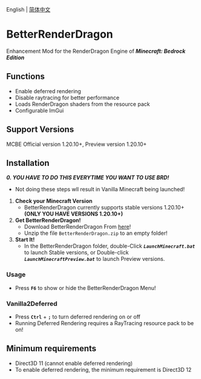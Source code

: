 English | [简体中文](README.md) 

# BetterRenderDragon
Enhancement Mod for the RenderDragon Engine of _**Minecraft: Bedrock Edition**_

## Functions
* Enable deferred rendering
* Disable raytracing for better performance
* Loads RenderDragon shaders from the resource pack
* Configurable ImGui

## Support Versions
MCBE Official version 1.20.10+, Preview version 1.20.10+

## Installation
_**0. YOU HAVE TO DO THIS EVERYTIME YOU WANT TO USE BRD!**_
   -  Not doing these steps wll result in Vanilla Minecraft being launched!
1. **Check your Minecraft Version**
   -  BetterRenderDragon currently supports stable versions 1.20.10+
      **(ONLY YOU HAVE VERSIONS 1.20.10+)**
2. **Get BetterRenderDragon!**
   - Download BetterRenderDragon From [here](https://github.com/ddf8196/BetterRenderDragon/releases/latest)!
   - Unzip the file `BetterRenderDragon.zip` to an empty folder!
3. **Start It!**
   - In the BetterRenderDragon folder, double-Click _**`LaunchMinecraft.bat`**_ to launch Stable versions, or Double-click _**`LaunchMinecraftPreview.bat`**_ to launch Preview versions.

### Usage
* Press **`F6`** to show or hide the BetterRenderDragon Menu!

### Vanilla2Deferred
* Press **`Ctrl`** + **`;`** to turn deferred rendering on or off
* Running Deferred Rendering requires a RayTracing resource pack to be on!

## Minimum requirements
* Direct3D 11 (cannot enable deferred rendering)
* To enable deferred rendering, the minimum requirement is Direct3D 12
